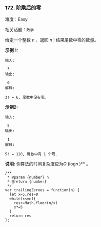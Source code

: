 ### 172. 阶乘后的零

难度：Easy

相关话题：`数学`

给定一个整数 *n* ，返回 *n* ! 结果尾数中零的数量。



**示例 1:** 





```
输入:

 3
输出:

 0
解释:

3! = 6, 尾数中没有零。
```


**示例2:** 





```
输入:

 5
输出:

 1
解释:

5! = 120, 尾数中有 1 个零.
```


**说明:** 你算法的时间复杂度应为*O* (log*n* )** 。




```
/**
 * @param {number} n
 * @return {number}
 */
var trailingZeroes = function(n) {
  let x=5,res=0
  while(x<=n){
    res+=Math.floor(n/x)
    x*=5
  }
  return res
};



```

